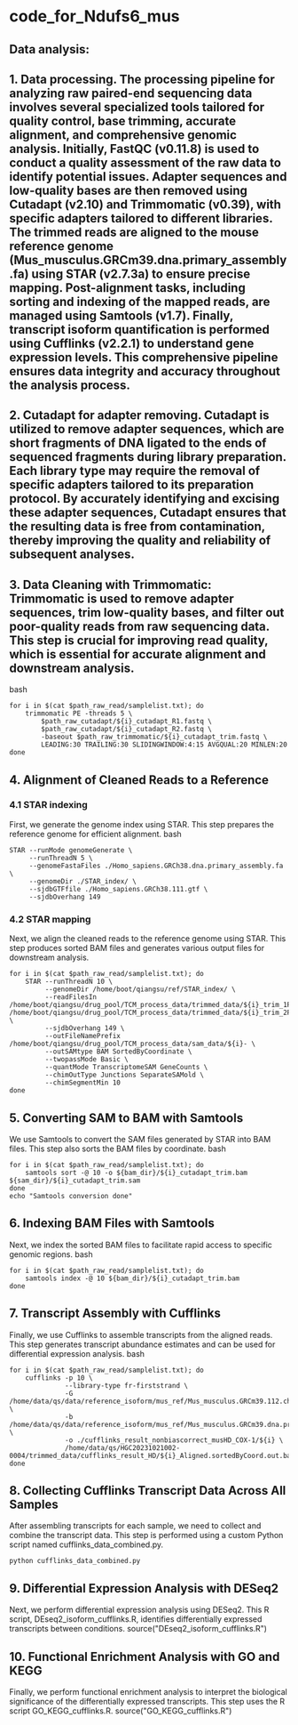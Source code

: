 # code_for_Ndufs6_mus
## Data analysis:
## 1. Data processing. The processing pipeline for analyzing raw paired-end sequencing data involves several specialized tools tailored for quality control, base trimming, accurate alignment, and comprehensive genomic analysis. Initially, FastQC (v0.11.8) is used to conduct a quality assessment of the raw data to identify potential issues. Adapter sequences and low-quality bases are then removed using Cutadapt (v2.10) and Trimmomatic (v0.39), with specific adapters tailored to different libraries. The trimmed reads are aligned to the mouse reference genome (Mus_musculus.GRCm39.dna.primary_assembly.fa) using STAR (v2.7.3a) to ensure precise mapping. Post-alignment tasks, including sorting and indexing of the mapped reads, are managed using Samtools (v1.7). Finally, transcript isoform quantification is performed using Cufflinks (v2.2.1) to understand gene expression levels. This comprehensive pipeline ensures data integrity and accuracy throughout the analysis process.
## 2. Cutadapt for adapter removing. Cutadapt is utilized to remove adapter sequences, which are short fragments of DNA ligated to the ends of sequenced fragments during library preparation. Each library type may require the removal of specific adapters tailored to its preparation protocol. By accurately identifying and excising these adapter sequences, Cutadapt ensures that the resulting data is free from contamination, thereby improving the quality and reliability of subsequent analyses.
## 3. Data Cleaning with Trimmomatic: Trimmomatic is used to remove adapter sequences, trim low-quality bases, and filter out poor-quality reads from raw sequencing data. This step is crucial for improving read quality, which is essential for accurate alignment and downstream analysis.
bash
```
for i in $(cat $path_raw_read/samplelist.txt); do
    trimmomatic PE -threads 5 \
        $path_raw_cutadapt/${i}_cutadapt_R1.fastq \
        $path_raw_cutadapt/${i}_cutadapt_R2.fastq \
        -baseout $path_raw_trimmomatic/${i}_cutadapt_trim.fastq \
        LEADING:30 TRAILING:30 SLIDINGWINDOW:4:15 AVGQUAL:20 MINLEN:20
done
```
## 4. Alignment of Cleaned Reads to a Reference 
### 4.1 STAR indexing
First, we generate the genome index using STAR. This step prepares the reference genome for efficient alignment.
bash
```
STAR --runMode genomeGenerate \
     --runThreadN 5 \
     --genomeFastaFiles ./Homo_sapiens.GRCh38.dna.primary_assembly.fa \
     --genomeDir ./STAR_index/ \
     --sjdbGTFfile ./Homo_sapiens.GRCh38.111.gtf \
     --sjdbOverhang 149
```
### 4.2 STAR mapping
Next, we align the cleaned reads to the reference genome using STAR. This step produces sorted BAM files and generates various output files for downstream analysis.
```
for i in $(cat $path_raw_read/samplelist.txt); do
    STAR --runThreadN 10 \
         --genomeDir /home/boot/qiangsu/ref/STAR_index/ \
         --readFilesIn /home/boot/qiangsu/drug_pool/TCM_process_data/trimmed_data/${i}_trim_1P.fastq /home/boot/qiangsu/drug_pool/TCM_process_data/trimmed_data/${i}_trim_2P.fastq \
         --sjdbOverhang 149 \
         --outFileNamePrefix /home/boot/qiangsu/drug_pool/TCM_process_data/sam_data/${i}- \
         --outSAMtype BAM SortedByCoordinate \
         --twopassMode Basic \
         --quantMode TranscriptomeSAM GeneCounts \
         --chimOutType Junctions SeparateSAMold \
         --chimSegmentMin 10
done
```
## 5. Converting SAM to BAM with Samtools
We use Samtools to convert the SAM files generated by STAR into BAM files. This step also sorts the BAM files by coordinate.
bash
```
for i in $(cat $path_raw_read/samplelist.txt); do
    samtools sort -@ 10 -o ${bam_dir}/${i}_cutadapt_trim.bam ${sam_dir}/${i}_cutadapt_trim.sam
done
echo "Samtools conversion done"
```
## 6. Indexing BAM Files with Samtools
Next, we index the sorted BAM files to facilitate rapid access to specific genomic regions.
bash
```
for i in $(cat $path_raw_read/samplelist.txt); do
    samtools index -@ 10 ${bam_dir}/${i}_cutadapt_trim.bam
done
```
## 7. Transcript Assembly with Cufflinks
Finally, we use Cufflinks to assemble transcripts from the aligned reads. This step generates transcript abundance estimates and can be used for differential expression analysis.
bash
```
for i in $(cat $path_raw_read/samplelist.txt); do
    cufflinks -p 10 \
              --library-type fr-firststrand \
              -G /home/data/qs/data/reference_isoform/mus_ref/Mus_musculus.GRCm39.112.chr.gtf \
              -b /home/data/qs/data/reference_isoform/mus_ref/Mus_musculus.GRCm39.dna.primary_assembly.fa \
              -o ./cufflinks_result_nonbiascorrect_musHD_COX-1/${i} \
              /home/data/qs/HGC20231021002-0004/trimmed_data/cufflinks_result_HD/${i}_Aligned.sortedByCoord.out.bam
done
```
## 8. Collecting Cufflinks Transcript Data Across All Samples 
After assembling transcripts for each sample, we need to collect and combine the transcript data. This step is performed using a custom Python script named cufflinks_data_combined.py.
```
python cufflinks_data_combined.py
```
## 9. Differential Expression Analysis with DESeq2
Next, we perform differential expression analysis using DESeq2. This R script, DEseq2_isoform_cufflinks.R, identifies differentially expressed transcripts between conditions.
source("DEseq2_isoform_cufflinks.R")

## 10.  Functional Enrichment Analysis with GO and KEGG
Finally, we perform functional enrichment analysis to interpret the biological significance of the differentially expressed transcripts. This step uses the R script GO_KEGG_cufflinks.R.
source("GO_KEGG_cufflinks.R")

